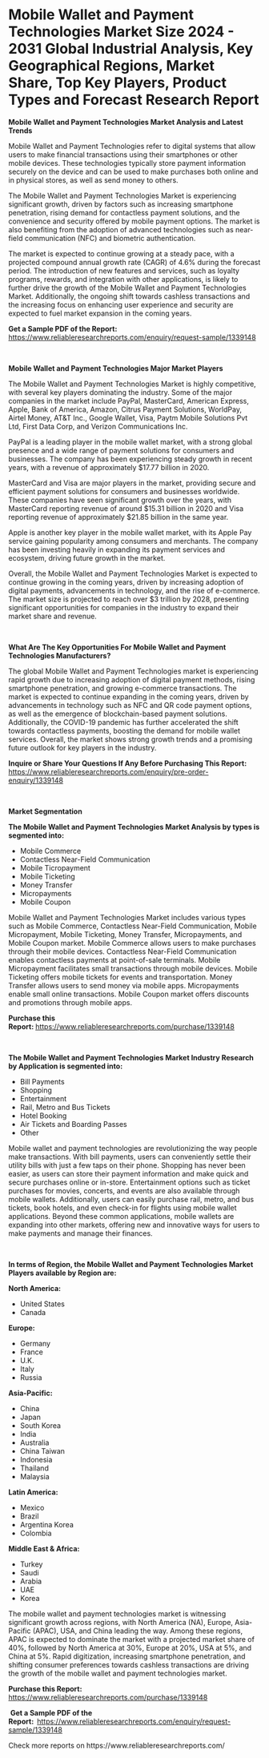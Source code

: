<p><h1>Mobile Wallet and Payment Technologies Market Size 2024 - 2031 Global Industrial Analysis, Key Geographical Regions, Market Share, Top Key Players, Product Types and Forecast Research Report</h1></p><p><strong>Mobile Wallet and Payment Technologies Market Analysis and Latest Trends</strong></p>
<p><p>Mobile Wallet and Payment Technologies refer to digital systems that allow users to make financial transactions using their smartphones or other mobile devices. These technologies typically store payment information securely on the device and can be used to make purchases both online and in physical stores, as well as send money to others.</p><p>The Mobile Wallet and Payment Technologies Market is experiencing significant growth, driven by factors such as increasing smartphone penetration, rising demand for contactless payment solutions, and the convenience and security offered by mobile payment options. The market is also benefiting from the adoption of advanced technologies such as near-field communication (NFC) and biometric authentication.</p><p>The market is expected to continue growing at a steady pace, with a projected compound annual growth rate (CAGR) of 4.6% during the forecast period. The introduction of new features and services, such as loyalty programs, rewards, and integration with other applications, is likely to further drive the growth of the Mobile Wallet and Payment Technologies Market. Additionally, the ongoing shift towards cashless transactions and the increasing focus on enhancing user experience and security are expected to fuel market expansion in the coming years.</p></p>
<p><strong>Get a Sample PDF of the Report:&nbsp;</strong> <a href="https://www.reliableresearchreports.com/enquiry/request-sample/1339148">https://www.reliableresearchreports.com/enquiry/request-sample/1339148</a></p>
<p>&nbsp;</p>
<p><strong>Mobile Wallet and Payment Technologies Major Market Players</strong></p>
<p><p>The Mobile Wallet and Payment Technologies Market is highly competitive, with several key players dominating the industry. Some of the major companies in the market include PayPal, MasterCard, American Express, Apple, Bank of America, Amazon, Citrus Payment Solutions, WorldPay, Airtel Money, AT&T Inc., Google Wallet, Visa, Paytm Mobile Solutions Pvt Ltd, First Data Corp, and Verizon Communications Inc.</p><p>PayPal is a leading player in the mobile wallet market, with a strong global presence and a wide range of payment solutions for consumers and businesses. The company has been experiencing steady growth in recent years, with a revenue of approximately $17.77 billion in 2020.</p><p>MasterCard and Visa are major players in the market, providing secure and efficient payment solutions for consumers and businesses worldwide. These companies have seen significant growth over the years, with MasterCard reporting revenue of around $15.31 billion in 2020 and Visa reporting revenue of approximately $21.85 billion in the same year.</p><p>Apple is another key player in the mobile wallet market, with its Apple Pay service gaining popularity among consumers and merchants. The company has been investing heavily in expanding its payment services and ecosystem, driving future growth in the market.</p><p>Overall, the Mobile Wallet and Payment Technologies Market is expected to continue growing in the coming years, driven by increasing adoption of digital payments, advancements in technology, and the rise of e-commerce. The market size is projected to reach over $3 trillion by 2028, presenting significant opportunities for companies in the industry to expand their market share and revenue.</p></p>
<p>&nbsp;</p>
<p><strong>What Are The Key Opportunities For Mobile Wallet and Payment Technologies Manufacturers?</strong></p>
<p><p>The global Mobile Wallet and Payment Technologies market is experiencing rapid growth due to increasing adoption of digital payment methods, rising smartphone penetration, and growing e-commerce transactions. The market is expected to continue expanding in the coming years, driven by advancements in technology such as NFC and QR code payment options, as well as the emergence of blockchain-based payment solutions. Additionally, the COVID-19 pandemic has further accelerated the shift towards contactless payments, boosting the demand for mobile wallet services. Overall, the market shows strong growth trends and a promising future outlook for key players in the industry.</p></p>
<p><strong>Inquire or Share Your Questions If Any Before Purchasing This Report:</strong> <a href="https://www.reliableresearchreports.com/enquiry/pre-order-enquiry/1339148">https://www.reliableresearchreports.com/enquiry/pre-order-enquiry/1339148</a></p>
<p>&nbsp;</p>
<p><strong>Market Segmentation</strong></p>
<p><strong>The Mobile Wallet and Payment Technologies Market Analysis by types is segmented into:</strong></p>
<p><ul><li>Mobile Commerce</li><li>Contactless Near-Field Communication</li><li>Mobile Ticropayment</li><li>Mobile Ticketing</li><li>Money Transfer</li><li>Micropayments</li><li>Mobile Coupon</li></ul></p>
<p><p>Mobile Wallet and Payment Technologies Market includes various types such as Mobile Commerce, Contactless Near-Field Communication, Mobile Micropayment, Mobile Ticketing, Money Transfer, Micropayments, and Mobile Coupon market. Mobile Commerce allows users to make purchases through their mobile devices. Contactless Near-Field Communication enables contactless payments at point-of-sale terminals. Mobile Micropayment facilitates small transactions through mobile devices. Mobile Ticketing offers mobile tickets for events and transportation. Money Transfer allows users to send money via mobile apps. Micropayments enable small online transactions. Mobile Coupon market offers discounts and promotions through mobile apps.</p></p>
<p><strong>Purchase this Report:&nbsp;</strong><a href="https://www.reliableresearchreports.com/purchase/1339148">https://www.reliableresearchreports.com/purchase/1339148</a></p>
<p>&nbsp;</p>
<p><strong>The Mobile Wallet and Payment Technologies Market Industry Research by Application is segmented into:</strong></p>
<p><ul><li>Bill Payments</li><li>Shopping</li><li>Entertainment</li><li>Rail, Metro and Bus Tickets</li><li>Hotel Booking</li><li>Air Tickets and Boarding Passes</li><li>Other</li></ul></p>
<p><p>Mobile wallet and payment technologies are revolutionizing the way people make transactions. With bill payments, users can conveniently settle their utility bills with just a few taps on their phone. Shopping has never been easier, as users can store their payment information and make quick and secure purchases online or in-store. Entertainment options such as ticket purchases for movies, concerts, and events are also available through mobile wallets. Additionally, users can easily purchase rail, metro, and bus tickets, book hotels, and even check-in for flights using mobile wallet applications. Beyond these common applications, mobile wallets are expanding into other markets, offering new and innovative ways for users to make payments and manage their finances.</p></p>
<p>&nbsp;</p>
<p><strong>In terms of Region, the Mobile Wallet and Payment Technologies Market Players available by Region are:</strong></p>
<p>
    <p> <strong> North America: </strong>
        <ul>
            <li>United States</li>
            <li>Canada</li>
        </ul>
        </p> 
    <p> <strong> Europe: </strong>
        <ul>
            <li>Germany</li>
            <li>France</li>
            <li>U.K.</li>
            <li>Italy</li>
            <li>Russia</li>
        </ul>
        </p> 
    <p> <strong> Asia-Pacific: </strong>
        <ul>
            <li>China</li>
            <li>Japan</li>
            <li>South Korea</li>
            <li>India</li>
            <li>Australia</li>
            <li>China Taiwan</li>
            <li>Indonesia</li>
            <li>Thailand</li>
            <li>Malaysia</li>
        </ul>
        </p> 
    <p> <strong> Latin America: </strong>
        <ul>
            <li>Mexico</li>
            <li>Brazil</li>
            <li>Argentina Korea</li>
            <li>Colombia</li>
        </ul>
        </p> 
    <p> <strong> Middle East & Africa: </strong>
        <ul>
            <li>Turkey</li>
            <li>Saudi</li>
            <li>Arabia</li>
            <li>UAE</li>
            <li>Korea</li>
        </ul>
    </p>
    </p>
<p><p>The mobile wallet and payment technologies market is witnessing significant growth across regions, with North America (NA), Europe, Asia-Pacific (APAC), USA, and China leading the way. Among these regions, APAC is expected to dominate the market with a projected market share of 40%, followed by North America at 30%, Europe at 20%, USA at 5%, and China at 5%. Rapid digitization, increasing smartphone penetration, and shifting consumer preferences towards cashless transactions are driving the growth of the mobile wallet and payment technologies market.</p></p>
<p><strong>Purchase this Report: </strong><a href="https://www.reliableresearchreports.com/purchase/1339148">https://www.reliableresearchreports.com/purchase/1339148</a></p>
<p>&nbsp;<strong>Get a Sample PDF of the Report:&nbsp;&nbsp;</strong><a href="https://www.reliableresearchreports.com/enquiry/request-sample/1339148">https://www.reliableresearchreports.com/enquiry/request-sample/1339148</a></p>
<p><strong></strong></p>
<p>Check more reports on https://www.reliableresearchreports.com/</p>